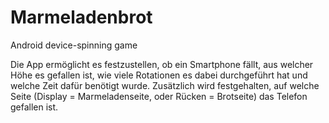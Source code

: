 # Marmeladenbrot
Android device-spinning game

Die App ermöglicht es festzustellen, ob ein Smartphone fällt, aus welcher Höhe es gefallen ist, wie viele Rotationen es dabei 
durchgeführt hat und welche Zeit dafür benötigt wurde. Zusätzlich wird festgehalten, auf welche Seite (Display = Marmeladenseite, 
oder Rücken = Brotseite) das Telefon gefallen ist.
